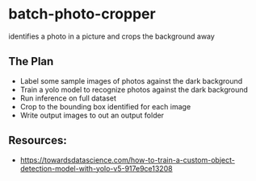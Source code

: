 # batch-photo-cropper
identifies a photo in a picture and crops the background away

## The Plan
- Label some sample images of photos against the dark background
- Train a yolo model to recognize photos against the dark background
- Run inference on full dataset
- Crop to the bounding box identified for each image
- Write output images to out an output folder

## Resources:
- https://towardsdatascience.com/how-to-train-a-custom-object-detection-model-with-yolo-v5-917e9ce13208
